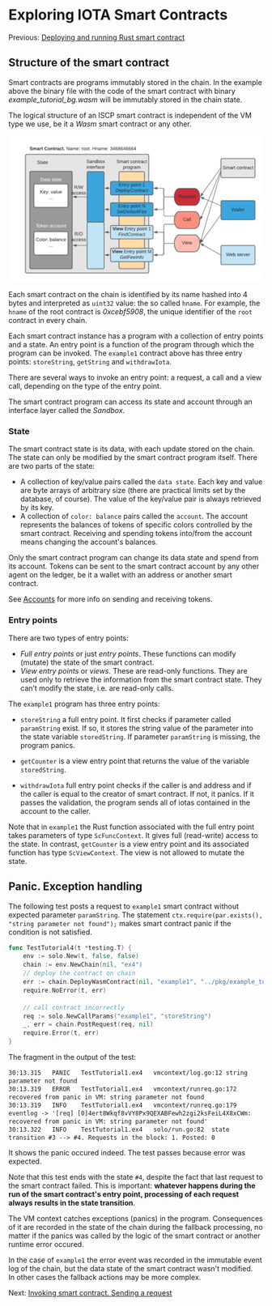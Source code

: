 # Exploring IOTA Smart Contracts

Previous: [Deploying and running Rust smart contract](04.md)

## Structure of the smart contract
Smart contracts are programs immutably stored in the chain. 
In the example above the binary file with the code of the smart contract with binary _example_tutorial_bg.wasm_ will 
be immutably stored in the chain state.

The logical structure of an ISCP smart contract is independent of the VM type we use, 
be it a _Wasm_ smart contract or any other. 

![](SC-structure.png)

Each smart contract on the chain is identified by its name hashed into 4 bytes and interpreted as `uint32` value: 
the so called `hname`. For example, the `hname` of the root contract is _0xcebf5908_, the 
unique identifier of the `root` contract in every chain.

Each smart contract instance has a program with a collection of entry points and a state. 
An entry point is a function of the program through which the program can be invoked. 
The `example1` contract above has three entry points: `storeString`, `getString` and `withdrawIota`.

There are several ways to invoke an entry point: a request, a call and a view call, 
depending on the type of the entry point.

The smart contract program can access its state and account through an interface layer called the _Sandbox_. 

### State
The smart contract state is its data, with each update stored on the chain. 
The state can only be modified by the smart contract program itself. There are two parts of the state:

- A collection of key/value pairs called the `data state`. 
Each key and value are byte arrays of arbitrary size (there are practical limits set by the database, of course). 
The value of the key/value pair is always retrieved by its key.
- A collection of `color: balance` pairs called the `account`. The account represents the balances of tokens 
of specific colors controlled by the smart contract. 
Receiving and spending tokens into/from the account means changing the account's balances.
 
Only the smart contract program can change its data state and spend from its account. 
Tokens can be sent to the smart contract account by any other agent on the ledger, 
be it a wallet with an address or another smart contract. 

See [Accounts](accounts.md) for more info on sending and receiving tokens.

### Entry points
There are two types of entry points:

- _Full entry points_ or just _entry points_. These functions can modify (mutate) the state of the smart contract.
- _View entry points_ or _views_. These are read-only functions. 
They are used only to retrieve the information from the smart contract state. 
They can’t modify the state, i.e. are read-only calls.

The `example1` program has three entry points: 

- `storeString` a full entry point. 
It first checks if parameter called `paramString` exist. 
If so, it stores the string value of the parameter into the state variable `storedString`.
If parameter `paramString` is missing, the program panics. 

- `getCounter` is a view entry point that returns the value of the variable `storedString`.

- `withdrawIota` full entry point checks if the caller is and address and if the caller is equal to 
the creator of smart contract. If not, it panics. If it passes the validation, the program sends all of iotas
contained in the account to the caller.

Note that in `example1` the Rust function associated with the full entry point takes parameters of type `ScFuncContext`.
It gives full (read-write) access to the state. 
In contrast, `getCounter` is a view entry point and its associated function has type `ScViewContext`. 
The view is not allowed to mutate the state.

## Panic. Exception handling

The following test posts a request to `example1` smart contract without expected parameter `paramString`.
The statement `ctx.require(par.exists(), "string parameter not found");` makes 
 smart contract panic if the condition is not satisfied.
```go
func TestTutorial4(t *testing.T) {
	env := solo.New(t, false, false)
	chain := env.NewChain(nil, "ex4")
	// deploy the contract on chain
	err := chain.DeployWasmContract(nil, "example1", "../pkg/example_tutorial_bg.wasm")
	require.NoError(t, err)

	// call contract incorrectly
	req := solo.NewCallParams("example1", "storeString")
	_, err = chain.PostRequest(req, nil)
	require.Error(t, err)
}
```
The fragment in the output of the test:
```
30:13.315	PANIC	TestTutorial1.ex4	vmcontext/log.go:12	string parameter not found
30:13.319	ERROR	TestTutorial1.ex4	vmcontext/runreq.go:172	recovered from panic in VM: string parameter not found
30:13.319	INFO	TestTutorial1.ex4	vmcontext/runreq.go:179	eventlog -> '[req] [0]4ert8Wkqf8vVY8Px9QEXABFewh2zgi2ksFeiL4X8xCWm: recovered from panic in VM: string parameter not found'
30:13.322	INFO	TestTutorial1.ex4	solo/run.go:82	state transition #3 --> #4. Requests in the block: 1. Posted: 0
``` 
It shows the panic occured indeed. The test passes because error was expected.

Note that this test ends with the state `#4`, despite the fact that last request to the smart contract failed.
This is important: **whatever happens during the run of the smart contract's entry point, 
processing of each request always results in the state transition**. 

The VM context catches exceptions (panics) in the program. 
Consequences of it are recorded in the state of the chain during the fallback processing, no matter if the panics
was called by the logic of the smart contract or another runtime error occured. 

In the case of `example1` the error event was recorded in the immutable event log of the chain, 
but the data state of the smart contract wasn't modified.   
In other cases the fallback actions may be more complex.
   
Next: [Invoking smart contract. Sending a request](06.md)   
